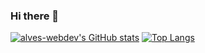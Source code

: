 ### Hi there 👋

[![alves-webdev's GitHub stats](https://github-readme-stats.vercel.app/api?username=alves-webdev)](https://github.com/alves-webdev/github-readme-stats) [![Top Langs](https://github-readme-stats.vercel.app/api/top-langs/?username=alves-webdev)](https://github.com/alves-webdev/github-readme-stats)
